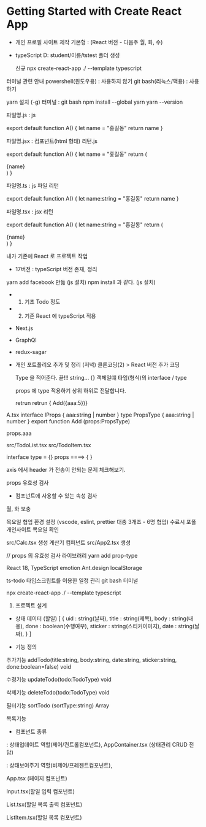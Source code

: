 # Getting Started with Create React App

- 개인 프로필 사이트 제작
  기본형 : (React 버전 - 다음주 월, 화, 수)

- typeScript
  D: student/이름/tstest 폴더 생성

  신규 
    npx create-react-app ./  --template typescript


 터미널 관련 안내
   powershell(윈도우용)  : 사용하지 않기
   git bash(리눅스/맥용) : 사용하기


  yarn 설치 (-g) 터미널 : git bash
    npm install --global yarn
    yarn --version
  
 
  파일명.js  : js

  export default function A() {
      let name = "홍길동"
      return name
  }

  파일명.jsx : 컴포넌트(html 형태) 리턴.js  

  export default function A() {
      let name = "홍길동"
      return (<div>{name}</div>)
  }

  파일명.ts  :  js 파일 리턴

  export default function A() {
      let name:string = "홍길동"
      return name
  }

  파일명.tsx : jsx 리턴

  export default function A() {
      let name:string = "홍길동"
      return (<div>{name}</div>)
  }

   

  내가 기존에 React 로 프로젝트 작업
  - 17버전 :  typeScript 버전 존재, 정리


  yarn add     facebook 만듦      (js 설치)
  npm  install 과 같다. (js 설치)


- 1. 기초 Todo 정도
- 2. 기존 React 에 typeScript 적용
- Next.js
- GraphQl
- redux-sagar


- 개인 포트폴리오 추가 및 정리 (저녁)
  클론코딩(2) > React 버전 추가 코딩


  Type 을 적어준다. 끝!!!
  string...
  {}
  객체일떄 타입(형식)의 interface / type


  props 에 type 적용하기
  상위 하위로 전달합니다.

  <App>
    retrun <Add aaa="5"></Add>  
     retrun { Add({aaa:5})}  
  </App>

A.tsx
  interface IProps {
    aaa:string | number
  }
  type PropsType {
    aaa:string | number
  }
  export function  Add (props:PropsType)

  props.aaa


  src/TodoList.tsx
  src/TodoItem.tsx

  interface 
  type = {}
  props ====> { }

axis 에서 header 가 전송이 안되는 문제 체크해보기.



props 유효성 검사
- 컴포넌트에 사용할 수 있는 속성 검사

월, 화 보충

목요일 협업 환경 설정
(vscode, eslint, prettier 대충 3개조 - 6명 협업)
수료시 포폴 개인사이트 목요일 확인 

src/Calc.tsx 생성 계산기 컴퍼넌트
src/App2.tsx 생성

// props 의 유효성 검사 라이브러리
yarn add prop-type


 React 18,
 TypeScript
 emotion
 Ant.design
 localStorage

 ts-todo 
 타입스크립트를 이용한 일정 관리
 git bash 터미널

 npx create-react-app ./ --template typescript

 1. 프로젝트 설계

 - 상태 데이터 (할일)
  [
    { 
      uid    : string(날짜),
      title  : string(제목),
      body   : string(내용),
      done   : boolean(수행여부),
      sticker : string(스티커이미지), 
      date : string(날짜),
    }
  ]

 - 기능 정의

  추가기능
  addTodo(title:string, body:string, date:string, sticker:string, done:boolean=false) void

  수정기능
  updateTodo(todo:TodoType) void 

  삭제기능
  deleteTodo(todo:TodoType) void

  필터기능
  sortTodo (sortType:string) Array<TodoType> 

  목록기능

- 컴포넌트 종류

 : 상태업데이트 역할(제어/컨트롤컴포넌트), 
   AppContainer.tsx (상태관리 CRUD 전담)

 : 상태보여주기 역할(비제어/프레젠트컴포넌트), 

   App.tsx (페이지 컴포넌트)

   Input.tsx(할일 입력 컴포넌트)

   List.tsx(할일 목록 출력 컴포넌트)
   
   ListItem.tsx(할일 목록 컴포넌트)